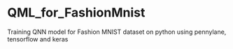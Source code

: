 # QML_for_FashionMnist

Training QNN model for Fashion MNIST dataset on python using pennylane, tensorflow and keras
